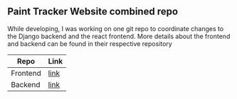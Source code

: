 ## Paint Tracker Website combined repo
While developing, I was working on one git repo to coordinate changes to the Django backend and the react frontend.
More details about the frontend and backend can be found in their respective repository

| Repo | Link |
|------|------|
|Frontend|[link](https://github.com/danielhou13/paint-tracker-frontend)|
|Backend|[link](https://github.com/danielhou13/paint_backend)


